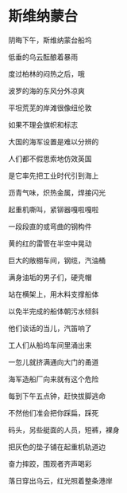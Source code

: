   

# 斯维纳蒙台

阴晦下午，斯维纳蒙台船坞

低垂的乌云酝酿着暴雨

度过柏林的闷热之后，哦

波罗的海的东风分外凉爽

平坦荒芜的岸滩很像纽伦敦

如果不理会旗帜和标志

大国的海军设置是难以分辨的

人们都不假思索地仿效英国

是它率先把工业时代引到海上

沥青气味，炽热金属，焊接闪光

起重机嘶叫，紧铆器嘎啦嘎啦

一段段直的或弯曲的钢构件

黄的红的雷管在半空中晃动

巨大的敞棚车间，钢缆，汽油桶

满身油垢的男子们，硬壳帽

站在横架上，用木料支撑船体

以免半完成的船体朝污水倾斜

他们谈话的当儿，汽笛响了

工人们从船坞车间里涌出来

一忽儿就挤满通向大门的甬道

海军造船厂向来就有这个危险

每到下午五点钟，赶快拔脚逃命

不然他们准会把你踩扁，踩死

码头，另些艇面的人员，短裤，裸身

把灰色的垫子铺在起重机轨道边

奋力摔跤，围观者齐声喝彩

落日穿出乌云，红光照着整条港岸
